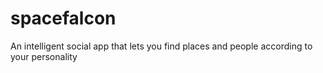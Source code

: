 # spacefalcon
An intelligent social app that lets you find places and people according to your personality
